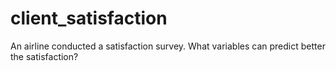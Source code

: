 # client_satisfaction
An airline conducted a satisfaction survey. What variables can predict better the satisfaction?
